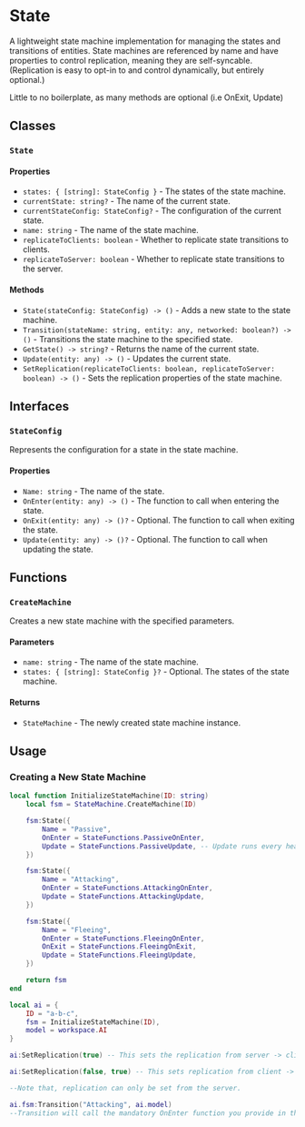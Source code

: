 # State

A lightweight state machine implementation for managing the states and transitions of entities. State machines are referenced by name and have properties to control replication, meaning they are self-syncable. (Replication is easy to opt-in to and control dynamically, but entirely optional.)

Little to no boilerplate, as many methods are optional (i.e OnExit, Update)

## Classes

### `State`

#### Properties

- `states: { [string]: StateConfig }` - The states of the state machine.
- `currentState: string?` - The name of the current state.
- `currentStateConfig: StateConfig?` - The configuration of the current state.
- `name: string` - The name of the state machine.
- `replicateToClients: boolean` - Whether to replicate state transitions to clients.
- `replicateToServer: boolean` - Whether to replicate state transitions to the server.

#### Methods

- `State(stateConfig: StateConfig) -> ()` - Adds a new state to the state machine.
- `Transition(stateName: string, entity: any, networked: boolean?) -> ()` - Transitions the state machine to the specified state.
- `GetState() -> string?` - Returns the name of the current state.
- `Update(entity: any) -> ()` - Updates the current state.
- `SetReplication(replicateToClients: boolean, replicateToServer: boolean) -> ()` - Sets the replication properties of the state machine.

## Interfaces

### `StateConfig`

Represents the configuration for a state in the state machine.

#### Properties

- `Name: string` - The name of the state.
- `OnEnter(entity: any) -> ()` - The function to call when entering the state.
- `OnExit(entity: any) -> ()?` - Optional. The function to call when exiting the state.
- `Update(entity: any) -> ()?` - Optional. The function to call when updating the state.

## Functions

### `CreateMachine`

Creates a new state machine with the specified parameters.

#### Parameters

- `name: string` - The name of the state machine.
- `states: { [string]: StateConfig }?` - Optional. The states of the state machine.

#### Returns

- `StateMachine` - The newly created state machine instance.

## Usage

### Creating a New State Machine

```lua
local function InitializeStateMachine(ID: string)
	local fsm = StateMachine.CreateMachine(ID)

	fsm:State({
		Name = "Passive",
		OnEnter = StateFunctions.PassiveOnEnter,
		Update = StateFunctions.PassiveUpdate, -- Update runs every heartbeat internally from the State library.
	})

	fsm:State({
		Name = "Attacking",
		OnEnter = StateFunctions.AttackingOnEnter,
		Update = StateFunctions.AttackingUpdate,
	})

	fsm:State({
		Name = "Fleeing",
		OnEnter = StateFunctions.FleeingOnEnter,
		OnExit = StateFunctions.FleeingOnExit,
		Update = StateFunctions.FleeingUpdate,
	})

	return fsm
end

local ai = {
	ID = "a-b-c",
	fsm = InitializeStateMachine(ID),
	model = workspace.AI
}

ai:SetReplication(true) -- This sets the replication from server -> client to true. Meaning when the state changes on the server, it will sync the state machine with the same ID on the client.

ai:SetReplication(false, true) -- This sets replication from client -> server to true. Same deal.

--Note that, replication can only be set from the server.

ai.fsm:Transition("Attacking", ai.model)
--Transition will call the mandatory OnEnter function you provide in the init.
```